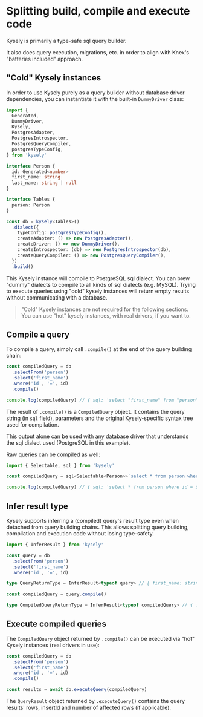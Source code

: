 # Splitting build, compile and execute code

Kysely is primarily a type-safe sql query builder.

It also does query execution, migrations, etc. in order to align with Knex's "batteries 
included" approach.

## "Cold" Kysely instances

In order to use Kysely purely as a query builder without database driver dependencies, 
you can instantiate it with the built-in `DummyDriver` class:

```ts
import { 
  Generated,
  DummyDriver,
  Kysely,
  PostgresAdapter,
  PostgresIntrospector,
  PostgresQueryCompiler,
  postgresTypeConfig,
} from 'kysely'

interface Person {
  id: Generated<number>
  first_name: string
  last_name: string | null
}

interface Tables {
  person: Person
}

const db = kysely<Tables>()
  .dialect({
    typeConfig: postgresTypeConfig(),
    createAdapter: () => new PostgresAdapter(),
    createDriver: () => new DummyDriver(),
    createIntrospector: (db) => new PostgresIntrospector(db),
    createQueryCompiler: () => new PostgresQueryCompiler(),
  })
  .build()
```

This Kysely instance will compile to PostgreSQL sql dialect. You can brew "dummy" 
dialects to compile to all kinds of sql dialects (e.g. MySQL). Trying to execute 
queries using "cold" kysely instances will return empty results without communicating 
with a database.

> "Cold" Kysely instances are not required for the following sections. You can 
use "hot" kysely instances, with real drivers, if you want to.

## Compile a query

To compile a query, simply call `.compile()` at the end of the query building chain:

```ts
const compiledQuery = db
  .selectFrom('person')
  .select('first_name')
  .where('id', '=', id)
  .compile()

console.log(compiledQuery) // { sql: 'select "first_name" from "person" where "id" = $1', parameters: [1], query: { ... } }
```

The result of `.compile()` is a `CompiledQuery` object. It contains the query string 
(in `sql` field), parameters and the original Kysely-specific syntax tree used 
for compilation.

This output alone can be used with any database driver that understands the sql 
dialect used (PostgreSQL in this example).

Raw queries can be compiled as well:

```ts
import { Selectable, sql } from 'kysely'

const compiledQuery = sql<Selectable<Person>>`select * from person where id = ${id}`.compile(db)

console.log(compiledQuery) // { sql: 'select * from person where id = $1', parameters: [1], query: { ... } }
```

## Infer result type

Kysely supports inferring a (compiled) query's result type even when detached from 
query building chains. This allows splitting query building, compilation and execution 
code without losing type-safety.

```ts
import { InferResult } from 'kysely'

const query = db
  .selectFrom('person')
  .select('first_name')
  .where('id', '=', id)

type QueryReturnType = InferResult<typeof query> // { first_name: string }[]

const compiledQuery = query.compile()

type CompiledQueryReturnType = InferResult<typeof compiledQuery> // { first_name: string }[]
```

## Execute compiled queries

The `CompiledQuery` object returned by `.compile()` can be executed
via "hot" Kysely instances (real drivers in use):

```ts
const compiledQuery = db
  .selectFrom('person')
  .select('first_name')
  .where('id', '=', id)
  .compile()

const results = await db.executeQuery(compiledQuery)
```

The `QueryResult` object returned by `.executeQuery()` contains the query results' 
rows, insertId and number of affected rows (if applicable).